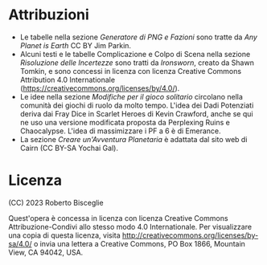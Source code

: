 # Attribuzioni

- Le tabelle nella sezione _Generatore di PNG e Fazioni_ sono tratte da _Any Planet is Earth_ CC BY Jim Parkin.
- Alcuni testi e le tabelle Complicazione e Colpo di Scena nella sezione _Risoluzione delle Incertezze_ sono tratti da _Ironsworn_, creato da Shawn Tomkin, e sono concessi in licenza con licenza Creative Commons Attribution 4.0 Internationale (https://creativecommons.org/licenses/by/4.0/).
- Le idee nella sezione _Modifiche per il gioco solitario_ circolano nella comunità dei giochi di ruolo da molto tempo. L'idea dei Dadi Potenziati deriva dai Fray Dice in Scarlet Heroes di Kevin Crawford, anche se qui ne uso una versione modificata proposta da Perplexing Ruins e Chaocalypse. L'idea di massimizzare i PF a 6 è di Emerance.
- La sezione _Creare un'Avventura Planetaria_ è adattata dal sito web di Cairn (CC BY-SA Yochai Gal).

# Licenza

(CC) 2023 Roberto Bisceglie

Quest'opera è concessa in licenza con licenza Creative Commons Attribuzione-Condivi allo stesso modo 4.0 Internationale. Per visualizzare una copia di questa licenza, visita http://creativecommons.org/licenses/by-sa/4.0/ o invia una lettera a Creative Commons, PO Box 1866, Mountain View, CA 94042, USA.